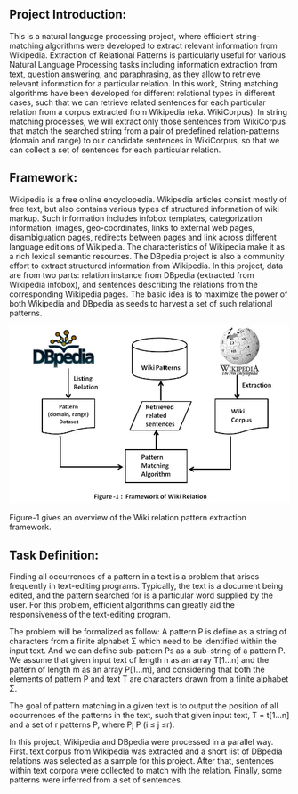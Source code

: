 ## Project Introduction:
This is a natural language processing project, where efficient string-matching algorithms were developed to extract relevant information from Wikipedia. Extraction  of  Relational  Patterns  is  particularly  useful  for various  Natural  Language  Processing  tasks  including information  extraction  from  text,  question  answering, and paraphrasing, as they allow to retrieve relevant information for a particular relation. In this work, String matching algorithms have been developed for  different  relational  types  in  different  cases, such that we  can  retrieve  related  sentences  for  each particular relation from a corpus extracted from Wikipedia (eka. WikiCorpus).  In string  matching processes,  we  will  extract  only  those  sentences  from WikiCorpus  that  match  the searched  string  from  a  pair  of predefined  relation-patterns  (domain  and  range)  to  our candidate sentences in WikiCorpus, so that we can collect a set of sentences for each particular relation. 

## Framework:
Wikipedia is a free online encyclopedia. Wikipedia articles consist mostly of free text, but also contains various types of structured information of wiki markup. Such information includes infobox templates, categorization information, images, geo-coordinates, links to external web pages, disambiguation pages, redirects between pages and link across different language editions of Wikipedia. The characteristics of Wikipedia make it as a rich lexical semantic resources. The DBpedia  project is also a community effort to extract structured information from Wikipedia. In this project, data are from two parts: relation instance from DBpedia (extracted from Wikipedia infobox), and sentences describing the relations from the corresponding Wikipedia pages. The basic idea is to maximize the power of both Wikipedia and DBpedia as seeds to harvest a set of such relational patterns. 

![image alt](https://github.com/KKGHOSE2021/Python-Projects/blob/612bec841b3b51c302ba001f9161cb985cec3622/Automatic%20Information%20Extraction/framework.png)

Figure-1 gives an overview of the  Wiki relation pattern extraction framework.

## Task Definition:
Finding all occurrences of a pattern in a text is a problem that arises frequently in text-editing programs. Typically, the text is a document being edited, and the pattern searched for is a particular word supplied by the user. For this problem, efficient algorithms can greatly aid the responsiveness of the text-editing program. 

The problem will be formalized as follow: A  pattern P is define as a string of characters from a finite alphabet  Σ which need to be identified within the input text. And we can define  sub-pattern  Ps as a sub-string of a pattern P. 
We assume that  given input text of length n as an array T[1...n]  and the pattern of length m as an array P[1...m], and considering that both the elements of pattern P and text T are characters drawn from a finite alphabet  Σ.

The goal of  pattern matching in a given text is to output the position of all occurrences of the patterns in the text, such that given input text, T = t[1...n]  and a set of r patterns P, where Pj   P (i ≤ j ≤r).

In this project, Wikipedia and DBpedia were processed in a parallel way. First. text corpus from Wikipedia was extracted and a short list of DBpedia relations was selected as a sample for this project. After that, sentences within text corpora were collected to match with the relation. Finally, some patterns were inferred from a set of sentences.
                                  
